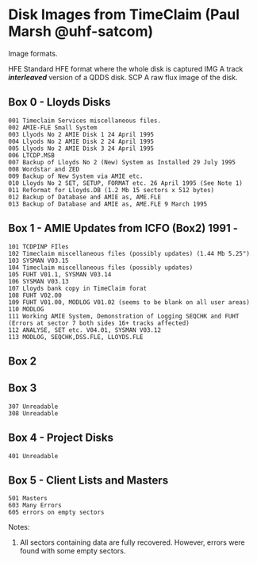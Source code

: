 # Disk Images from TimeClaim (Paul Marsh @uhf-satcom)

Image formats.

HFE Standard HFE format where the whole disk is captured
IMG A track _**interleaved**_ version of a QDDS disk.
SCP A raw flux image of the disk.

## Box 0 - Lloyds Disks

    001 Timeclaim Services miscellaneous files.
    002 AMIE-FLE Small System
    003 Llyods No 2 AMIE Disk 1 24 April 1995
    004 Llyods No 2 AMIE Disk 2 24 April 1995
    005 Llyods No 2 AMIE Disk 3 24 April 1995
    006 LTCDP.MSB
    007 Backup of Lloyds No 2 (New) System as Installed 29 July 1995
    008 Wordstar and ZED
    009 Backup of New System via AMIE etc.
    010 Lloyds No 2 SET, SETUP, FORMAT etc. 26 April 1995 (See Note 1)
    011 Reformat for Lloyds.DB (1.2 Mb 15 sectors x 512 bytes)
    012 Backup of Database and AMIE as, AME.FLE 
    013 Backup of Database and AMIE as, AME.FLE 9 March 1995

## Box 1 - AMIE Updates from ICFO (Box2) 1991 -

    101 TCDPINP FIles
    102 Timeclaim miscellaneous files (possibly updates) (1.44 Mb 5.25")
    103 SYSMAN V03.15
    104 Timeclaim miscellaneous files (possibly updates)
    105 FUHT V01.1, SYSMAN V03.14
    106 SYSMAN V03.13
    107 Lloyds bank copy in TimeClaim forat
    108 FUHT V02.00
    109 FUHT V01.00, MODLOG V01.02 (seems to be blank on all user areas)
    110 MODLOG
    111 Working AMIE System, Demonstration of Logging SEQCHK and FUHT (Errors at sector 7 both sides 16+ tracks affected)
    112 ANALYSE, SET etc. V04.01, SYSMAN V03.12
    113 MODLOG, SEQCHK,DSS.FLE, LLOYDS.FLE
    
## Box 2

## Box 3

    307 Unreadable
    308 Unreadable

## Box 4 - Project Disks

    401 Unreadable

## Box 5 - Client Lists and Masters

    501 Masters
    603 Many Errors
    605 errors on empty sectors

Notes:

1. All sectors containing data are fully recovered. However, errors were found with some empty sectors.




